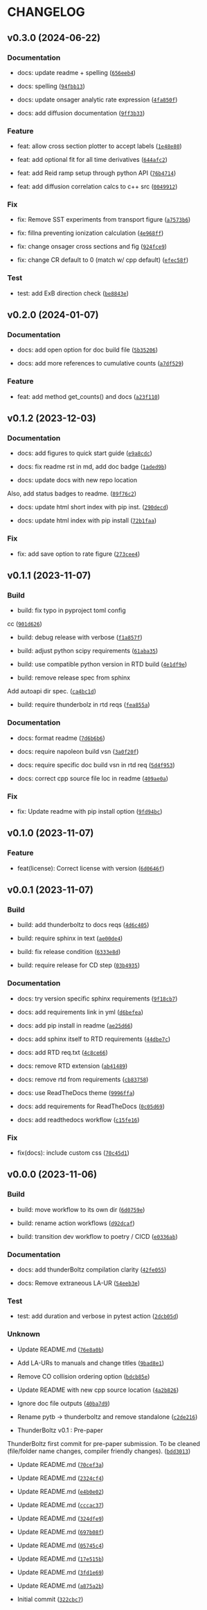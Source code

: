 # CHANGELOG



## v0.3.0 (2024-06-22)

### Documentation

* docs: update readme + spelling ([`656eeb4`](https://github.com/lanl/ThunderBoltz/commit/656eeb464e75ba81df805974fff91be152a3a8a0))

* docs: spelling ([`94fbb13`](https://github.com/lanl/ThunderBoltz/commit/94fbb130037977ad4d917406ecf042b8294205ed))

* docs: update onsager analytic rate expression ([`4fa850f`](https://github.com/lanl/ThunderBoltz/commit/4fa850f8b3c2b1d69847ff428cb7f7c1ef24c07f))

* docs: add diffusion documentation ([`9ff3b33`](https://github.com/lanl/ThunderBoltz/commit/9ff3b33fcb2626215ac7adde483671e61fd5e4d4))

### Feature

* feat: allow cross section plotter to accept labels ([`1e48e80`](https://github.com/lanl/ThunderBoltz/commit/1e48e803d64146d14c2f4af96130f3ae5eb71f6e))

* feat: add optional fit for all time derivatives ([`644afc2`](https://github.com/lanl/ThunderBoltz/commit/644afc2a5ba63016266be280ddf6fca950fd8d59))

* feat: add Reid ramp setup through python API ([`76b4714`](https://github.com/lanl/ThunderBoltz/commit/76b4714c786fb63c74c9fc83bf730feb1bc2a07b))

* feat: add diffusion correlation calcs to c++ src ([`0049912`](https://github.com/lanl/ThunderBoltz/commit/00499122be5e670f0fdc8184ee007acaac1070ef))

### Fix

* fix: Remove SST experiments from transport figure ([`a7573b6`](https://github.com/lanl/ThunderBoltz/commit/a7573b641df08c86dc4a8e2c7db56bd7ae3043c0))

* fix: fillna preventing ionization calculation ([`4e968ff`](https://github.com/lanl/ThunderBoltz/commit/4e968ff4de0f3031070126bd09bf89f206d01dd9))

* fix: change onsager cross sections and fig ([`924fce9`](https://github.com/lanl/ThunderBoltz/commit/924fce92bb1bc4e6b6ec33598d644f3ac0241832))

* fix: change CR default to 0 (match w/ cpp default) ([`efec58f`](https://github.com/lanl/ThunderBoltz/commit/efec58f5777f042da1fa019607901e1c9106f92a))

### Test

* test: add ExB direction check ([`be8843e`](https://github.com/lanl/ThunderBoltz/commit/be8843ed3121e1b928769c2b146b5866176a4d04))


## v0.2.0 (2024-01-07)

### Documentation

* docs: add open option for doc build file ([`5b35206`](https://github.com/lanl/ThunderBoltz/commit/5b3520626740bd47c55f1f3e4caf8552e6e720c9))

* docs: add more references to cumulative counts ([`a7df529`](https://github.com/lanl/ThunderBoltz/commit/a7df529b87f899d339f3739439c7aa2b0a7584a1))

### Feature

* feat: add method get_counts() and docs ([`a23f110`](https://github.com/lanl/ThunderBoltz/commit/a23f11022d3e230deaf1f6db0e845561ed6e2a58))


## v0.1.2 (2023-12-03)

### Documentation

* docs: add figures to quick start guide ([`e9a8cdc`](https://github.com/lanl/ThunderBoltz/commit/e9a8cdcf7a27342dcbc5ac36eb99e7980391e888))

* docs: fix readme rst in md, add doc badge ([`1aded9b`](https://github.com/lanl/ThunderBoltz/commit/1aded9b12395915f45b98a9dbd3c1a510b92f36f))

* docs: update docs with new repo location

Also, add status badges to readme. ([`89f76c2`](https://github.com/lanl/ThunderBoltz/commit/89f76c20a9c79281ab7647ef39ad6b35444c5464))

* docs: update html short index with pip inst. ([`290decd`](https://github.com/lanl/ThunderBoltz/commit/290decd0ac0d9b6b020362ce5c851925a4b1c85e))

* docs: update html index with pip install ([`72b1faa`](https://github.com/lanl/ThunderBoltz/commit/72b1faa13acf636390bb06a1f2480777232396a4))

### Fix

* fix: add save option to rate figure ([`273cee4`](https://github.com/lanl/ThunderBoltz/commit/273cee48821c71ada0bdc22d2e925095be21819c))


## v0.1.1 (2023-11-07)

### Build

* build: fix typo in pyproject toml config

cc ([`901d626`](https://github.com/lanl/ThunderBoltz/commit/901d6263e87a92cf089bdc989ae8a73fa0cc6e83))

* build: debug release with verbose ([`f1a857f`](https://github.com/lanl/ThunderBoltz/commit/f1a857f79b25faa9188cc428bbcc4ffc1369d33d))

* build: adjust python scipy requirements ([`61aba35`](https://github.com/lanl/ThunderBoltz/commit/61aba35248296f0ea9fdc85f81011ba707b2eb0c))

* build: use compatible python version in RTD build ([`4e1df9e`](https://github.com/lanl/ThunderBoltz/commit/4e1df9ef507e2c0594c1db3fea5c14ea8242ffd2))

* build: remove release spec from sphinx

Add autoapi dir spec. ([`ca4bc1d`](https://github.com/lanl/ThunderBoltz/commit/ca4bc1d177e87463fcec373b348eeac9f9e276c8))

* build: require thunderbolz in rtd reqs ([`fea855a`](https://github.com/lanl/ThunderBoltz/commit/fea855a39962db92e6fdb3a1c1de685882fcaf8b))

### Documentation

* docs: format readme ([`7d6b6b6`](https://github.com/lanl/ThunderBoltz/commit/7d6b6b6ad4d22b1b6dbdd7e823ebd3a5c75c3670))

* docs: require napoleon build vsn ([`3a0f20f`](https://github.com/lanl/ThunderBoltz/commit/3a0f20f94f44f03568d9330e8803d46d016b7f65))

* docs: require specific doc build vsn in rtd req ([`5d4f953`](https://github.com/lanl/ThunderBoltz/commit/5d4f953363d49d6f258d7cb92d8626b112279fd8))

* docs: correct cpp source file loc in readme ([`409ae0a`](https://github.com/lanl/ThunderBoltz/commit/409ae0a47b9de83c6d2566f128b8223782d90cea))

### Fix

* fix: Update readme with pip install option ([`9fd94bc`](https://github.com/lanl/ThunderBoltz/commit/9fd94bc16e5d824ee0ecb34bb3cd0d68983ba701))


## v0.1.0 (2023-11-07)

### Feature

* feat(license): Correct license with version ([`6d0646f`](https://github.com/lanl/ThunderBoltz/commit/6d0646f29de29f4a9dbfec4acb12eec32e97f592))


## v0.0.1 (2023-11-07)

### Build

* build: add thunderboltz to docs reqs ([`4d6c405`](https://github.com/lanl/ThunderBoltz/commit/4d6c4057c89efcd5cc926bcd1e7ec943997140ad))

* build: require sphinx in text ([`ae00de4`](https://github.com/lanl/ThunderBoltz/commit/ae00de471135e2f3465f0d9a8096b918c31bfd4e))

* build: fix release condition ([`6333e8d`](https://github.com/lanl/ThunderBoltz/commit/6333e8d5ab1722fdc0bb53ee3b56ca221ea0a8ea))

* build: require release for CD step ([`03b4935`](https://github.com/lanl/ThunderBoltz/commit/03b4935cba040fb41f8645bc2c8171ad189ea225))

### Documentation

* docs: try version specific sphinx requirements ([`9f18cb7`](https://github.com/lanl/ThunderBoltz/commit/9f18cb7eb4bc097aadcdaaf035146314ab9ceba9))

* docs: add requirements link in yml ([`d6befea`](https://github.com/lanl/ThunderBoltz/commit/d6befeacd16da64d3f8de50161cd194d7bc3fb2f))

* docs: add pip install in readme ([`ae25d66`](https://github.com/lanl/ThunderBoltz/commit/ae25d66bc350a4a370462dfc5317cc6b207b31cc))

* docs: add sphinx itself to RTD requirements ([`44dbe7c`](https://github.com/lanl/ThunderBoltz/commit/44dbe7cdb0ee8d4a41d3d9fba16ea920d67bb282))

* docs: add RTD req.txt ([`4c8ce66`](https://github.com/lanl/ThunderBoltz/commit/4c8ce66f030ea28f0d17259f103d4b8179da2394))

* docs: remove RTD extension ([`ab41489`](https://github.com/lanl/ThunderBoltz/commit/ab41489aece7a71dbf1663d3cf49d9cc6b78d567))

* docs: remove rtd from requirements ([`cb83758`](https://github.com/lanl/ThunderBoltz/commit/cb83758fda716899f3f45c5938a73789ed7a56fc))

* docs: use ReadTheDocs theme ([`9996ffa`](https://github.com/lanl/ThunderBoltz/commit/9996ffa0ec774f939cdabdbe52b42bf3fa1d281c))

* docs: add requirements for ReadTheDocs ([`0c05d69`](https://github.com/lanl/ThunderBoltz/commit/0c05d6947165c3eeb14aac21cc305a054ff0b744))

* docs: add readthedocs workflow ([`c15fe16`](https://github.com/lanl/ThunderBoltz/commit/c15fe162844fd0e4acdd533cd58538e20c4c5ea2))

### Fix

* fix(docs): include custom css ([`70c45d1`](https://github.com/lanl/ThunderBoltz/commit/70c45d117a607ca81f231fb9bd06f23b6ff88dfd))


## v0.0.0 (2023-11-06)

### Build

* build: move workflow to its own dir ([`6d0759e`](https://github.com/lanl/ThunderBoltz/commit/6d0759eaa7017cb2ac2b30747bf386cc539252d9))

* build: rename action workflows ([`d92dcaf`](https://github.com/lanl/ThunderBoltz/commit/d92dcaf2f445065f0ab3a63319620fa1b66281f9))

* build: transition dev workflow to poetry / CICD ([`e0336ab`](https://github.com/lanl/ThunderBoltz/commit/e0336abab3889f80269a74e983c390ff5b07c614))

### Documentation

* docs: add thunderBoltz compilation clarity ([`42fe055`](https://github.com/lanl/ThunderBoltz/commit/42fe05554c767018b7d24e8e552033298806cf49))

* docs: Remove extraneous LA-UR ([`54eeb3e`](https://github.com/lanl/ThunderBoltz/commit/54eeb3e4c3a4572fc20cd679c8747822939e2944))

### Test

* test: add duration and verbose in pytest action ([`2dcb05d`](https://github.com/lanl/ThunderBoltz/commit/2dcb05dec3cdf8c19a0089d15d675cf993be64b8))

### Unknown

* Update README.md ([`76e8a0b`](https://github.com/lanl/ThunderBoltz/commit/76e8a0bc3843868575708294aa25d86f68cf9512))

* Add LA-URs to manuals and change titles ([`9bad8e1`](https://github.com/lanl/ThunderBoltz/commit/9bad8e1572788927b95e6717f11aa0c7809817c2))

* Remove CO collision ordering option ([`bdcb85e`](https://github.com/lanl/ThunderBoltz/commit/bdcb85e27e4dcf8556b30a11d38ae91d95877b2a))

* Update README with new cpp source location ([`4a2b826`](https://github.com/lanl/ThunderBoltz/commit/4a2b826cf8b32be0f911ef53c28fa49c3fa150fd))

* Ignore doc file outputs ([`40ba7d9`](https://github.com/lanl/ThunderBoltz/commit/40ba7d932a7cae4b2bf68236bba6d5d835e09f64))

* Rename pytb -&gt; thunderboltz and remove standalone ([`c2de216`](https://github.com/lanl/ThunderBoltz/commit/c2de216b0ea26217d1112577dae81e20a7032f68))

* ThunderBoltz v0.1 : Pre-paper

ThunderBoltz first commit for pre-paper submission.
To be cleaned (file/folder name changes, compiler friendly changes). ([`bdd3013`](https://github.com/lanl/ThunderBoltz/commit/bdd3013da1954440ed68eec30611d6dad479b6b3))

* Update README.md ([`70cef3a`](https://github.com/lanl/ThunderBoltz/commit/70cef3af613dc2cb4fc4ebf8547f61b39bf90790))

* Update README.md ([`2324cf4`](https://github.com/lanl/ThunderBoltz/commit/2324cf4fa11eaabb025c607dd4359e39970bfb9c))

* Update README.md ([`e4b0e02`](https://github.com/lanl/ThunderBoltz/commit/e4b0e02cd0ab82f471abd6b2fe8614f9de935971))

* Update README.md ([`cccac37`](https://github.com/lanl/ThunderBoltz/commit/cccac37c177396e0d4f7ad84d55b828a08d24bf4))

* Update README.md ([`324dfe9`](https://github.com/lanl/ThunderBoltz/commit/324dfe9cfcf2054b44bd2b5cda74caf90019b490))

* Update README.md ([`697b08f`](https://github.com/lanl/ThunderBoltz/commit/697b08f8af15d18b91c3b69c9a35a0d798e068b1))

* Update README.md ([`05745c4`](https://github.com/lanl/ThunderBoltz/commit/05745c4200f7392098ff5429bcba9c6c919219ec))

* Update README.md ([`17e515b`](https://github.com/lanl/ThunderBoltz/commit/17e515be10692cff58095841b6c8bb52bb1e488c))

* Update README.md ([`3fd1e69`](https://github.com/lanl/ThunderBoltz/commit/3fd1e694f666506cdec41a331af0f0696bd454fb))

* Update README.md ([`a875a2b`](https://github.com/lanl/ThunderBoltz/commit/a875a2bd2ecca6e066d0a376147ae093d5e0fbd1))

* Initial commit ([`322cbc7`](https://github.com/lanl/ThunderBoltz/commit/322cbc74d07c0eb69dc7fb400467003b3915f50d))
